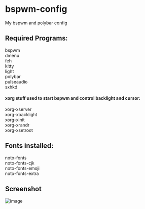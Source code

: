 # bspwm-config
My bspwm and polybar config

## Required Programs:  
bspwm  
dmenu  
feh  
kitty  
light  
polybar  
pulseaudio  
sxhkd  
#### xorg stuff used to start bspwm and control backlight and cursor:  
xorg-xserver  
xorg-xbacklight  
xorg-xinit  
xorg-xrandr  
xorg-xsetroot  
  
## Fonts installed:  
noto-fonts  
noto-fonts-cjk  
noto-fonts-emoji  
noto-fonts-extra  

## Screenshot
![image](https://user-images.githubusercontent.com/95054777/149671804-747a6fe0-8151-49ca-bbd5-826d6fe2a102.png)
